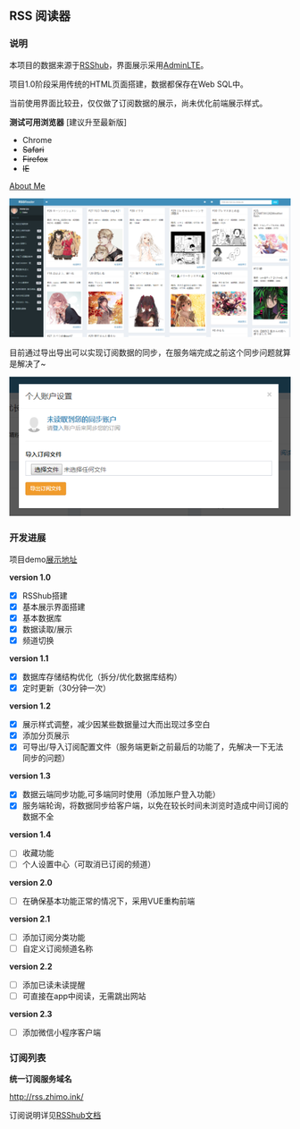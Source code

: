 ## RSS 阅读器

### 说明

本项目的数据来源于[RSShub](https://github.com/DIYgod/RSSHub)，界面展示采用[AdminLTE](https://adminlte.io)。

项目1.0阶段采用传统的HTML页面搭建，数据都保存在Web SQL中。

当前使用界面比较丑，仅仅做了订阅数据的展示，尚未优化前端展示样式。

**测试可用浏览器** [建议升至最新版]

- Chrome 
- ~~Safari~~
- ~~Firefox~~
- ~~IE~~

[About Me](https://zhimo.ink/about/)

![使用截图](/dist/img/v1.2.4_show.png)

目前通过导出导出可以实现订阅数据的同步，在服务端完成之前这个同步问题就算是解决了~

![导入文件](/dist/img/v1.2.4.png)

### 开发进展

项目demo[展示地址](http://reader.zhimo.ink/)

**version 1.0**

- [x] RSShub搭建
- [x] 基本展示界面搭建
- [x] 基本数据库
- [x] 数据读取/展示
- [x] 频道切换

**version 1.1**

- [x] 数据库存储结构优化（拆分/优化数据库结构）
- [x] 定时更新（30分钟一次）

**version 1.2**

- [x] 展示样式调整，减少因某些数据量过大而出现过多空白
- [x] 添加分页展示
- [x] 可导出/导入订阅配置文件（服务端更新之前最后的功能了，先解决一下无法同步的问题）

**version 1.3**

- [x] 数据云端同步功能,可多端同时使用（添加账户登入功能）
- [x] 服务端轮询，将数据同步给客户端，以免在较长时间未浏览时造成中间订阅的数据不全

**version 1.4**

- [ ] 收藏功能
- [ ] 个人设置中心（可取消已订阅的频道）

**version 2.0**

- [ ] 在确保基本功能正常的情况下，采用VUE重构前端

**version 2.1**

- [ ] 添加订阅分类功能
- [ ] 自定义订阅频道名称

**version 2.2**

- [ ] 添加已读未读提醒
- [ ] 可直接在app中阅读，无需跳出网站

**version 2.3**

- [ ] 添加微信小程序客户端

### 订阅列表

**统一订阅服务域名**

http://rss.zhimo.ink/

订阅说明详见[RSShub文档](https://docs.rsshub.app/#社交媒体)

